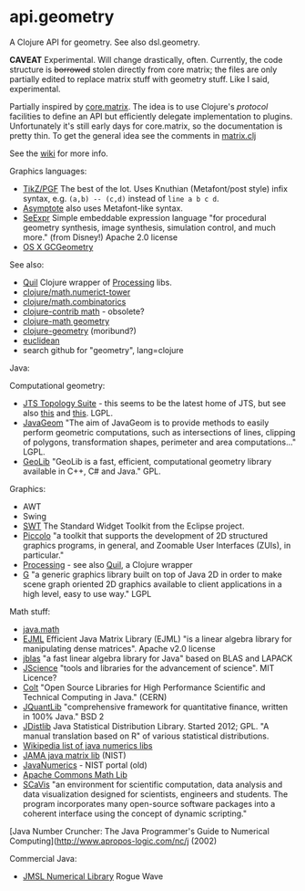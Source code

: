 api.geometry
=============

A Clojure API for geometry.  See also dsl.geometry.

**CAVEAT** Experimental.  Will change drastically, often.  Currently,
  the code structure is <del>borrowed</del> stolen directly from core matrix; the files
  are only partially edited to replace matrix stuff with geometry
  stuff.  Like I said, experimental.

Partially inspired by
[core.matrix](https://github.com/mikera/core.matrix).  The idea is to
use Clojure's *protocol* facilities to define an API but efficiently
delegate implementation to plugins.  Unfortunately it's still early
days for core.matrix, so the documentation is pretty thin.  To get the
general idea see the comments in
[matrix.clj](https://github.com/mikera/core.matrix/blob/develop/src/main/clojure/clojure/core/matrix.clj)

See the [wiki](https://github.com/mobileink/api.geometry/wiki) for more info.

Graphics languages:

 * [TikZ/PGF](http://www.ctan.org/pkg/pgf) The best of the lot.  Uses Knuthian (Metafont/post style) infix syntax, e.g. `(a,b) -- (c,d)` instead of `line a b c d`.
 * [Asymptote](http://asymptote.sourceforge.net/) also uses Metafont-like syntax.
 * [SeExpr](http://www.disneyanimation.com/technology/seexpr.html) Simple embeddable expression language "for procedural geometry synthesis, image synthesis, simulation control, and much more." (from Disney!)  Apache 2.0 license
 * [OS X GCGeometry](https://developer.apple.com/library/mac/documentation/graphicsimaging/Reference/CGGeometry/Reference/reference.html#//apple_ref/doc/uid/TP30000955-CH202-SW1)

See also:

 * [Quil](https://github.com/quil/quil) Clojure wrapper of [Processing](http://www.processing.org/) libs.
 * [clojure/math.numerict-tower](https://github.com/clojure/math.numeric-tower)
 * [clojure/math.combinatorics](https://github.com/clojure/math.combinatorics)
 * [clojure-contrib math](http://richhickey.github.io/clojure-contrib/math-api.html)  - obsolete?
 * [clojure-math geometry](http://astanin.github.io/clojure-math/clojure.math.geometry.html)
 * [clojure-geometry](https://github.com/AndyMoreland/clojure-geometry)  (moribund?)
 * [euclidean](https://github.com/weavejester/euclidean)
 * search github for "geometry", lang=clojure

Java:

Computational geometry:

 * [JTS Topology Suite](http://tsusiatsoftware.net/) - this seems to
be the latest home of JTS, but see also [this](http://www.vividsolutions.com/jts/main.htm) and
 [this](http://live.osgeo.org/en/overview/jts_overview.html).  LGPL.
 * [JavaGeom](http://geom-java.sourceforge.net/) "The aim of JavaGeom is to provide methods to easily perform geometric computations, such as intersections of lines, clipping of polygons, transformation shapes, perimeter and area computations..."  LGPL.
 * [GeoLib](http://www.geolib.co.uk/) "GeoLib is a fast, efficient, computational geometry library available in C++, C# and Java."  GPL.

Graphics:

* AWT
* Swing
* [SWT](http://www.eclipse.org/swt/) The Standard Widget Toolkit from the Eclipse project.
* [Piccolo](http://www.cs.umd.edu/hcil/piccolo/) "a toolkit that supports the development of 2D structured graphics programs, in general, and Zoomable User Interfaces (ZUIs), in particular."
* [Processing](http://www.processing.org/) - see also [Quil](https://github.com/quil/quil), a Clojure wrapper
* [G](http://geosoft.no/graphics/) "a generic graphics library built on top of Java 2D in order to make scene graph oriented 2D graphics available to client applications in a high level, easy to use way."  LGPL

Math stuff:

 * [java.math](http://docs.oracle.com/javase/7/docs/api/java/lang/Math.html)
 * [EJML](https://code.google.com/p/efficient-java-matrix-library/) Efficient Java Matrix Library (EJML) "is a linear algebra library for manipulating dense matrices".  Apache v2.0 license
 * [jblas](http://mikiobraun.github.io/jblas/) "a fast linear algebra library for Java" based on BLAS and LAPACK
 * [JScience](http://jscience.org/) "tools and libraries for the advancement of science".  MIT Licence?
 * [Colt](http://acs.lbl.gov/software/colt/) "Open Source Libraries for High Performance Scientific and Technical Computing in Java." (CERN)
 * [JQuantLib](http://www.jquantlib.com/en/latest/) "comprehensive framework for quantitative finance, written in 100% Java."  BSD 2
 * [JDistlib](http://jdistlib.sourceforge.net/) Java Statistical Distribution Library.  Started 2012; GPL.  "A manual translation based on R" of various statistical distributions.
 * [Wikipedia list of java numerics libs](http://en.wikipedia.org/wiki/List_of_numerical_libraries#Java)
 * [JAMA java matrix lib](http://math.nist.gov/javanumerics/jama/)  (NIST)
 * [JavaNumerics](http://math.nist.gov/javanumerics/) - NIST portal (old)
 * [Apache Commons Math Lib](http://commons.apache.org/proper/commons-math/)
 * [SCaVis](http://jwork.org/scavis/) "an environment for scientific computation, data analysis and data visualization designed for scientists, engineers and students. The program incorporates many open-source software packages into a coherent interface using the concept of dynamic scripting."

[Java Number Cruncher: The Java Programmer's Guide to Numerical Computing](http://www.apropos-logic.com/nc/j (2002)

Commercial Java:

 * [JMSL Numerical Library](http://www.roguewave.com/products/imsl-numerical-libraries/java-library.aspx) Rogue Wave
